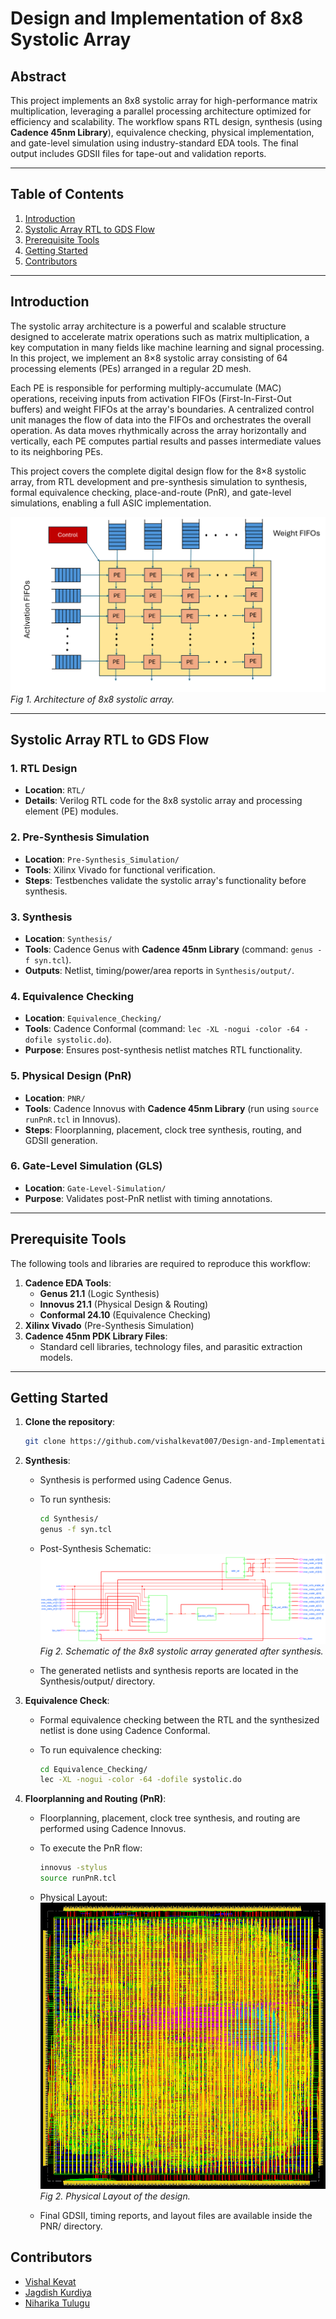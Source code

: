 # Design and Implementation of 8x8 Systolic Array

## Abstract
This project implements an 8x8 systolic array for high-performance matrix multiplication, leveraging a parallel processing architecture optimized for efficiency and scalability. The workflow spans RTL design, synthesis (using **Cadence 45nm Library**), equivalence checking, physical implementation, and gate-level simulation using industry-standard EDA tools. The final output includes GDSII files for tape-out and validation reports.

---

## Table of Contents
1. [Introduction](#introduction)
2. [Systolic Array RTL to GDS Flow](#systolic-array-rtl-to-gds-flow)
3. [Prerequisite Tools](#prerequisite-tools)
4. [Getting Started](#getting-started)
5. [Contributors](#contributors)

---

## Introduction
The systolic array architecture is a powerful and scalable structure designed to accelerate matrix operations such as matrix multiplication, a key computation in many fields like machine learning and signal processing. In this project, we implement an 8×8 systolic array consisting of 64 processing elements (PEs) arranged in a regular 2D mesh.

Each PE is responsible for performing multiply-accumulate (MAC) operations, receiving inputs from activation FIFOs (First-In-First-Out buffers) and weight FIFOs at the array's boundaries. A centralized control unit manages the flow of data into the FIFOs and orchestrates the overall operation. As data moves rhythmically across the array horizontally and vertically, each PE computes partial results and passes intermediate values to its neighboring PEs.

This project covers the complete digital design flow for the 8×8 systolic array, from RTL development and pre-synthesis simulation to synthesis, formal equivalence checking, place-and-route (PnR), and gate-level simulations, enabling a full ASIC implementation.

![Synthesized Schematic](images/architecture.png)
*Fig 1. Architecture of 8x8 systolic array.*

---

## Systolic Array RTL to GDS Flow

### 1. RTL Design
- **Location**: `RTL/`
- **Details**: Verilog RTL code for the 8x8 systolic array and processing element (PE) modules.

### 2. Pre-Synthesis Simulation
- **Location**: `Pre-Synthesis_Simulation/`
- **Tools**: Xilinx Vivado for functional verification.
- **Steps**: Testbenches validate the systolic array's functionality before synthesis.

### 3. Synthesis
- **Location**: `Synthesis/`
- **Tools**: Cadence Genus with **Cadence 45nm Library** (command: `genus -f syn.tcl`).
- **Outputs**: Netlist, timing/power/area reports in `Synthesis/output/`.

### 4. Equivalence Checking
- **Location**: `Equivalence_Checking/`
- **Tools**: Cadence Conformal (command: `lec -XL -nogui -color -64 -dofile systolic.do`).
- **Purpose**: Ensures post-synthesis netlist matches RTL functionality.

### 5. Physical Design (PnR)
- **Location**: `PNR/`
- **Tools**: Cadence Innovus with **Cadence 45nm Library** (run using `source runPnR.tcl` in Innovus).
- **Steps**: Floorplanning, placement, clock tree synthesis, routing, and GDSII generation.

### 6. Gate-Level Simulation (GLS)
- **Location**: `Gate-Level-Simulation/`
- **Purpose**: Validates post-PnR netlist with timing annotations.

---

## Prerequisite Tools
The following tools and libraries are required to reproduce this workflow:
1. **Cadence EDA Tools**:
   - **Genus 21.1** (Logic Synthesis)
   - **Innovus 21.1** (Physical Design & Routing)
   - **Conformal 24.10** (Equivalence Checking)
2. **Xilinx Vivado** (Pre-Synthesis Simulation)
3. **Cadence 45nm PDK Library Files**:
   - Standard cell libraries, technology files, and parasitic extraction models.

---

## Getting Started
1. **Clone the repository**:
    ```bash
    git clone https://github.com/vishalkevat007/Design-and-Implementation-of-8x8-Systolic-Array.git
2. **Synthesis**:
    - Synthesis is performed using Cadence Genus.

    - To run synthesis:
        ```bash
        cd Synthesis/
        genus -f syn.tcl

    - Post-Synthesis Schematic:  
    ![Synthesized Schematic](Synthesis/gui_schematic.gif)  
    *Fig 2. Schematic of the 8x8 systolic array generated after synthesis.*
    - The generated netlists and synthesis reports are located in the Synthesis/output/ directory.

3. **Equivalence Check**:
    - Formal equivalence checking between the RTL and the synthesized netlist is done using Cadence Conformal.

    - To run equivalence checking:
        ```bash
        cd Equivalence_Checking/
        lec -XL -nogui -color -64 -dofile systolic.do

4. **Floorplanning and Routing (PnR)**:
    - Floorplanning, placement, clock tree synthesis, and routing are performed using Cadence Innovus.

    - To execute the PnR flow:
        ```bash
        innovus -stylus
        source runPnR.tcl
    - Physical Layout:
    ![Layout](images/layout.png)
    *Fig 2. Physical Layout of the design.*
    - Final GDSII, timing reports, and layout files are available inside the PNR/ directory.


## Contributors
- [Vishal Kevat](https://github.com/vishalkevat007)  
- [Jagdish Kurdiya](https://github.com/vishalkevat007)
- [Niharika Tulugu](https://github.com/vishalkevat007)    
